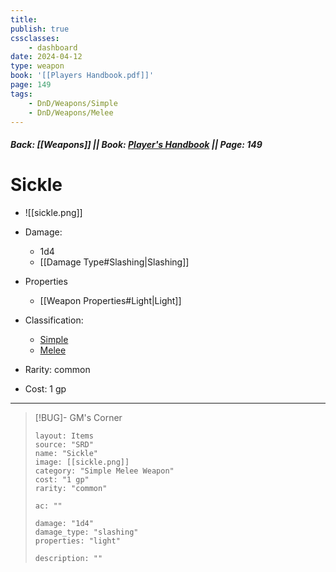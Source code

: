 ```yaml
---
title:
publish: true
cssclasses:
    - dashboard
date: 2024-04-12
type: weapon
book: '[[Players Handbook.pdf]]'
page: 149
tags:
    - DnD/Weapons/Simple
    - DnD/Weapons/Melee
---
```


##### Back: [[Weapons]] || Book: [Player's Handbook](https://drive.google.com/drive/folders/1O5bhpYizcIT5xxAoLOuzCRht_PVS7VSG?usp=sharing) || Page: 149

# Sickle

- ![[sickle.png]]
- Damage:
    - 1d4
	- [[Damage Type#Slashing|Slashing]]
- Properties
    - [[Weapon Properties#Light|Light]]

- Classification:
    - [Simple](https://benl0.github.io/The-Editors-Dungeon/tags/DnD/Weapons/Simple)
    - [Melee](https://benl0.github.io/The-Editors-Dungeon/tags/DnD/Weapons/Melee)
- Rarity: common
- Cost: 1 gp

> 

---

> [!BUG]- GM's Corner
>
> ```statblock
> layout: Items
> source: "SRD"
> name: "Sickle"
> image: [[sickle.png]]
> category: "Simple Melee Weapon"
> cost: "1 gp"
> rarity: "common"
>
> ac: ""
>
> damage: "1d4"
> damage_type: "slashing"
> properties: "light"
>
> description: ""
> ```
